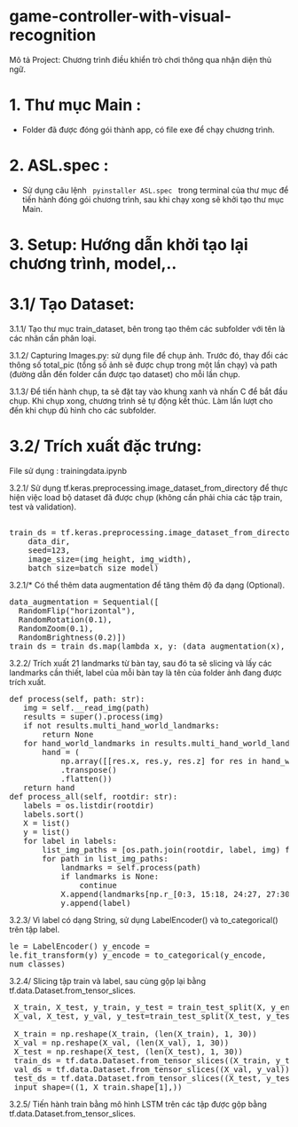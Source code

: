 # game-controller-with-visual-recognition
Mô tả Project: Chương trình điều khiển trò chơi thông qua nhận diện thủ ngữ.
# 1. Thư mục Main :
- Folder đã được đóng gói thành app, có file exe để chạy chương trình.
# 2. ASL.spec :
- Sử dụng câu lệnh <code> pyinstaller ASL.spec </code> trong terminal của thư mục để tiến hành đóng gói chương trình, sau khi chạy xong sẽ khởi tạo thư mục Main.
# 3. Setup: Hướng dẫn khởi tạo lại chương trình, model,..

# 3.1/ Tạo Dataset:

 3.1.1/ Tạo thư mục train_dataset, bên trong tạo thêm các subfolder với tên là các nhãn cần phân loại.
 
 3.1.2/ Capturing Images.py: sử dụng file để chụp ảnh. Trước đó, thay đổi các thông số total_pic (tổng số ảnh sẽ được chụp trong một lần chạy) và path (đường dẫn đến folder cần được tạo dataset) cho mỗi lần chụp.
 
 3.1.3/ Để tiến hành chụp, ta sẽ đặt tay vào khung xanh và nhấn C để bắt đầu chụp. Khi chụp xong, chương trình sẽ tự động kết thúc. Làm lần lượt cho đến khi chụp đủ hình cho các subfolder.
 
# 3.2/ Trích xuất đặc trưng:

  File sử dụng : trainingdata.ipynb
  
  3.2.1/ Sử dụng tf.keras.preprocessing.image_dataset_from_directory để thực hiện việc load bộ dataset đã được chụp (không cần phải chia các tập train, test và validation).
 
<pre> 
train_ds = tf.keras.preprocessing.image_dataset_from_directory(
    data_dir,
    seed=123,
    image_size=(img_height, img_width),
    batch_size=batch_size_model)</pre>
  
  3.2.1/* Có thể thêm data augmentation để tăng thêm độ đa dạng (Optional).
  
  <pre>
data_augmentation = Sequential([
  RandomFlip("horizontal"),
  RandomRotation(0.1),
  RandomZoom(0.1),
  RandomBrightness(0.2)]) 
train_ds = train_ds.map(lambda x, y: (data_augmentation(x), y)) </pre>
  
  3.2.2/ Trích xuất 21 landmarks từ bàn tay, sau đó ta sẽ slicing và lấy các landmarks cần thiết, label của mỗi bàn tay là tên của folder ảnh đang được trích xuất.

<pre>
def process(self, path: str):
   img = self.__read_img(path)
   results = super().process(img)
   if not results.multi_hand_world_landmarks:
       return None
   for hand_world_landmarks in results.multi_hand_world_landmarks:
       hand = (
           np.array([[res.x, res.y, res.z] for res in hand_world_landmarks.landmark])
           .transpose()
           .flatten())
   return hand
def process_all(self, rootdir: str):
   labels = os.listdir(rootdir)
   labels.sort()
   X = list()
   y = list()
   for label in labels:
       list_img_paths = [os.path.join(rootdir, label, img) for img in os.listdir(os.path.join(rootdir, label))]
       for path in list_img_paths:
           landmarks = self.process(path)
           if landmarks is None:
               continue
           X.append(landmarks[np.r_[0:3, 15:18, 24:27, 27:30, 36:39, 39:42, 48:51, 51:54, 57:60, 60:63]]) 
           y.append(label)</pre>
  
  3.2.3/ Vì label có dạng String, sử dụng LabelEncoder() và to_categorical() trên tập label.
    <pre>le = LabelEncoder()
    y_encode = le.fit_transform(y)
    y_encode = to_categorical(y_encode, num_classes)</pre>
  
  3.2.4/ Slicing tập train và label, sau cùng gộp lại bằng tf.data.Dataset.from_tensor_slices.
<pre> X_train, X_test, y_train, y_test = train_test_split(X, y_encode, test_size=0.2, random_state=42)
 X_val, X_test, y_val, y_test=train_test_split(X_test, y_test, test_size=0.5, random_state=42)
 
 X_train = np.reshape(X_train, (len(X_train), 1, 30))
 X_val = np.reshape(X_val, (len(X_val), 1, 30))
 X_test = np.reshape(X_test, (len(X_test), 1, 30))
 train_ds = tf.data.Dataset.from_tensor_slices((X_train, y_train)).batch(batch_size_model)
 val_ds = tf.data.Dataset.from_tensor_slices((X_val, y_val)).batch(batch_size_model)
 test_ds = tf.data.Dataset.from_tensor_slices((X_test, y_test)).batch(batch_size_model)
 input_shape=((1, X_train.shape[1],))</pre>
  
  3.2.5/ Tiến hành train bằng mô hình LSTM trên các tập được gộp bằng tf.data.Dataset.from_tensor_slices.
 
